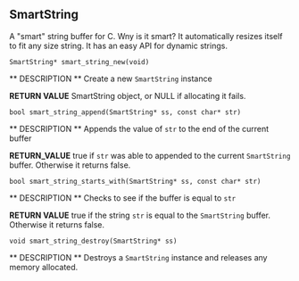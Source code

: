 ## SmartString
A "smart" string buffer for C. Wny is it smart? It automatically resizes itself to fit any size string. It has an easy API for dynamic strings.

`SmartString* smart_string_new(void)`

** DESCRIPTION **
Create a new `SmartString` instance

**RETURN VALUE**
SmartString object, or NULL if allocating it fails.

`bool smart_string_append(SmartString* ss, const char* str)`

** DESCRIPTION **
Appends the value of `str` to the end of the current buffer

**RETURN_VALUE**
true if `str` was able to appended to the current `SmartString` buffer. Otherwise it returns false.

`bool smart_string_starts_with(SmartString* ss, const char* str)`

** DESCRIPTION **
Checks to see if the buffer is equal to `str`

**RETURN VALUE**
true if the string `str` is equal to the `SmartString` buffer. Otherwise it returns false.


`void smart_string_destroy(SmartString* ss)`

** DESCRIPTION **
Destroys a `SmartString` instance and releases any memory allocated.
